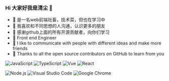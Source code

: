 ### Hi 大家好我是清尘 🥳
- 👷‍  是一名web前端社畜，技术菜，但也在学习中
- 🦉  我喜欢和不同思想的人沟通，认识更多的朋友
- 🦀  感谢github上面的所有开源贡献者，向你们学习
- 👷‍  Front end Engineer
- 🦉   I like to communicate with people with different ideas and make more friends
- 🦀   Thanks to all the open source contributors on GitHub to learn from you

![JavaScript](https://img.shields.io/badge/JavaScript-343434?style=flat&logo=JavaScript&logoColor=F7DF1E)
![TypeScript](https://img.shields.io/badge/TypeScript-007ACC?style=flat&logo=TypeScript&logoColor=ffffff)
![Vue](https://img.shields.io/badge/Vue-42b983?style=flat&logo=Vue.js&logoColor=fff)
![React](https://img.shields.io/badge/React-61DAFB?style=flat&logo=React&logoColor=fff)

![Node.js](https://img.shields.io/badge/Node.js-339933?style=flat&logo=Node.js&logoColor=fff)
![Visual Studio Code](https://img.shields.io/badge/Visual%20Studio%20Code-007ACC?style=flat&logo=Visual-Studio-Code&logoColor=fff)
![Google Chrome](https://img.shields.io/badge/Google%20Chrome-4285F4?style=flat&logo=Google-Chrome&logoColor=fff)
